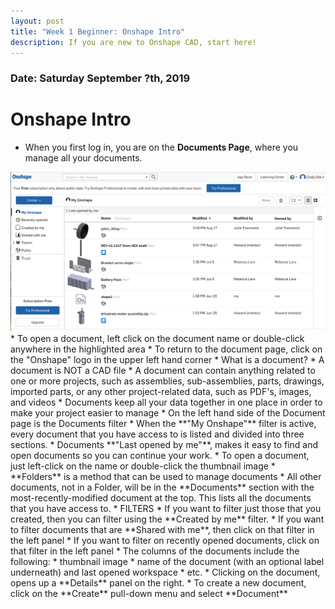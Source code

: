 ```yaml
---
layout: post
title: "Week 1 Beginner: Onshape Intro"
description: If you are new to Onshape CAD, start here! 
---
```


### Date: Saturday September ?th, 2019
# Onshape Intro
* When you first log in, you are on the **Documents Page**, where you manage all your documents. 
<img src="images/onshape_doc.png">
  * To open a document, left click on the document name or double-click anywhere in the highlighted area
    * To return to the document page, click on the "Onshape" logo in the upper left hand corner
  * What is a document?
    * A document is NOT a CAD file
    * A document can contain anything related to one or more projects, such as assemblies, sub-assemblies, parts, drawings, imported parts, or any other project-related data, such as PDF's, images, and videos
    * Documents keep all your data together in one place in order to make your project easier to manage
  * On the left hand side of the Document page is the Documents filter 
    * When the **"My Onshape"** filter is active, every document that you have access to is listed and divided into three sections.
      * Documents **"Last opened by me"**, makes it easy to find and open documents so you can continue your work.
        * To open a document, just left-click on the name or double-click the thumbnail image
      * **Folders** is a method that can be used to manage documents
      * All other documents, not in a Folder, will be in the **Documents** section with the most-recently-modified document at the top.  This lists all the documents that you have access to.  
    * FILTERS
      * If you want to filter just those that you created, then you can filter using the **Created by me** filter.
      * If you want to filter documents that are **Shared with me**, then click on that filter in the left panel
      * If you want to filter on recently opened documents, click on that filter in the left panel
    * The columns of the documents include the following:
      * thumbnail image
      * name of the document (with an optional label underneath) and last opened workspace
      * etc.
    * Clicking on the document, opens up a **Details** panel on the right.
  * To create a new document, click on the **Create** pull-down menu and select **Document**
